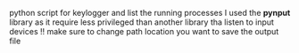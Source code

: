 python script for keylogger and list the running processes 
I used the **pynput** library as it require less privileged than another library tha listen to input devices
!! make sure to change path location  you want to save the output file
